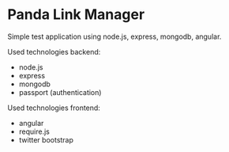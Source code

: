 Panda Link Manager
==================

Simple test application using node.js, express, mongodb, angular.

Used technologies backend:
- node.js
- express
- mongodb
- passport (authentication)

Used technologies frontend:
- angular
- require.js
- twitter bootstrap